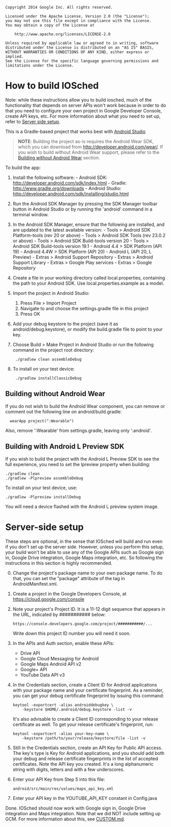     Copyright 2014 Google Inc. All rights reserved.

    Licensed under the Apache License, Version 2.0 (the "License");
    you may not use this file except in compliance with the License.
    You may obtain a copy of the License at

        http://www.apache.org/licenses/LICENSE-2.0

    Unless required by applicable law or agreed to in writing, software
    distributed under the License is distributed on an "AS IS" BASIS,
    WITHOUT WARRANTIES OR CONDITIONS OF ANY KIND, either express or implied.
    See the License for the specific language governing permissions and
    limitations under the License.


# How to build IOSched

Note: while these instructions allow you to build iosched, much of the
functionality that depends on server APIs won't work because in order to
do that you need to configure your own project in Google Developer
Console, create API keys, etc. For more information about what you
need to set up, refer to [Server side setup](#server-side-setup).

This is a Gradle-based project that works best with
[Android Studio](http://developer.android.com/sdk/installing/studio.html)

> __NOTE__: Building the project as-is requires the Android Wear SDK, which you
    can download from http://developer.android.com/wear/. If you wish to build
    without Android Wear support, please refer to the [Building without Android
    Wear](#building-without-android-wear) section.

To build the app:

1. Install the following software:
       - Android SDK:
         http://developer.android.com/sdk/index.html
       - Gradle:
         http://www.gradle.org/downloads
       - Android Studio:
         http://developer.android.com/sdk/installing/studio.html

2. Run the Android SDK Manager by pressing the SDK Manager toolbar button
   in Android Studio or by running the 'android' command in a terminal
   window.


3. In the Android SDK Manager, ensure that the following are installed,
   and are updated to the latest available version:
       - Tools > Android SDK Platform-tools (rev 20 or above)
       - Tools > Android SDK Tools (rev 23.0.2 or above)
       - Tools > Android SDK Build-tools version 20
       - Tools > Android SDK Build-tools version 19.1
       - Android 4.4 > SDK Platform (API 19)
       - Android 4.4W > SDK Platform (API 20)
       - Android L (API 20, L Preview)
       - Extras > Android Support Repository
       - Extras > Android Support Library
       - Extras > Google Play services
       - Extras > Google Repository

4. Create a file in your working directory called local.properties,
   containing the path to your Android SDK. Use local.properties.example as a
   model.

5. Import the project in Android Studio:

    1. Press File > Import Project
    2. Navigate to and choose the settings.gradle file in this project
    3. Press OK

6. Add your debug keystore to the project (save it as android/debug.keystore), 
    or modify the build.gradle file to point to your key.

7. Choose Build > Make Project in Android Studio or run the following
    command in the project root directory:
   ```
    ./gradlew clean assembleDebug
   ```
8. To install on your test device:

   ```
    ./gradlew installClassicDebug
   ```


## Building without Android Wear

If you do not wish to build the Android Wear component, you can remove or
comment out the following line on android/build.gradle:

      wearApp project(":Wearable")

Also, remove ':Wearable' from settings.gradle, leaving only ':android'.


## Building with Android L Preview SDK

If you wish to build the project with the Android L Preview SDK to see the
full experience, you need to set the lpreview property when building:

    ./gradlew clean
    ./gradlew -Plpreview assembleDebug

To install on your test device, use:

    ./gradlew -Plpreview installDebug

You will need a device flashed with the Android L preview system image.

# Server-side setup

These steps are optional, in the sense that IOSched will build and run
even if you don't set up the server side. However, unless you perform
this setup, your build won't be able to use any of the Google APIs
such as Google sign in, Google Drive integration, Google Maps integration,
etc. So following the instructions in this section is highly
recommended.

0. Change the project's package name to your own package name.
To do that, you can set the "package" attribute of the <manifest>
tag in AndroidManifest.xml.

1. Create a project in the Google Developers Console,
at https://cloud.google.com/console

2. Note your project's Project ID. It is a 11-12 digit sequence
that appears in the URL, indicated by ########### below:
    ```
    https://console.developers.google.com/project/###########/...
    ```
    Write down this project ID number you will need it soon.

3. In the APIs and Auth section, enable these APIs:
    - Drive API
    - Google Cloud Messaging for Android
    - Google Maps Android API v2
    - Google+ API
    - YouTube Data API v3

4. In the Credentials section, create a Client ID for Android applications
with your package name and your certificate fingerprint. As a reminder,
you can get your debug certificate fingerprint by issuing this command:
    ```
    keytool -exportcert -alias androiddebugkey \
        -keystore $HOME/.android/debug.keystore -list -v
    ```
    It's also advisable to create a Client ID corresponding to your release
    certificate as well. To get your release certificate's fingerprint, run:
    ```
    keytool -exportcert -alias your-key-name \
        -keystore /path/to/your/release/keystore/file -list -v
    ```

5. Still in the Credentials section, create an API Key for Public API
access. The key's type is Key for Android applications, and you should
add both your debug and release certificate fingerprints in the
list of accepted certificates. Note the API key you created. It's
a long alphanumeric string with digits, letters and with a 
few underscores.

6. Enter your API Key from Step 5 into this file:
    ```
    android/src/main/res/values/maps_api_key.xml
    ```
7. Enter your API key in the YOUTUBE_API_KEY constant in Config.java

Done. IOSched should now work with Google sign in, Google Drive
integration and Maps integration. Note that we did NOT include
setting up GCM. For more information about this, see [CUSTOM.md](CUSTOM.md).

